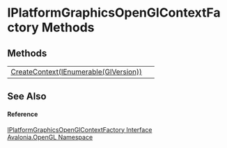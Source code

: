 # IPlatformGraphicsOpenGlContextFactory Methods




## Methods
<table>
<tr>
<td><a href="M_Avalonia_OpenGL_IPlatformGraphicsOpenGlContextFactory_CreateContext">CreateContext(IEnumerable(GlVersion))</a></td>
<td> </td>
</tr>
</table>

## See Also


#### Reference
<a href="T_Avalonia_OpenGL_IPlatformGraphicsOpenGlContextFactory">IPlatformGraphicsOpenGlContextFactory Interface</a>  
<a href="N_Avalonia_OpenGL">Avalonia.OpenGL Namespace</a>  

